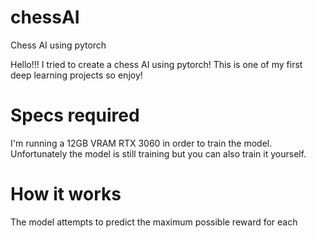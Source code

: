 # chessAI
Chess AI using pytorch


Hello!!! I tried to create a chess AI using pytorch! This is one of my first deep learning projects so enjoy!

# Specs required
I'm running a 12GB VRAM RTX 3060 in order to train the model. Unfortunately the model is still training but you can also train it yourself.

# How it works
The model attempts to predict the maximum possible reward for each 
